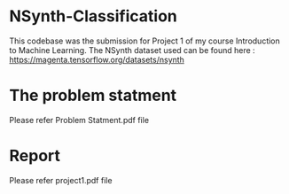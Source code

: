 # NSynth-Classification
This codebase was the submission for Project 1 of my course Introduction to Machine Learning.
The NSynth dataset used can be found here : https://magenta.tensorflow.org/datasets/nsynth
# The problem statment 
Please refer Problem Statment.pdf file
# Report
Please refer project1.pdf file
